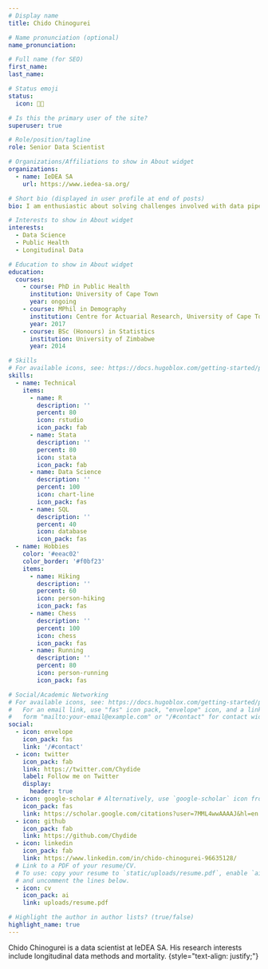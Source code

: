```yaml
---
# Display name
title: Chido Chinogurei

# Name pronunciation (optional)
name_pronunciation:

# Full name (for SEO)
first_name: 
last_name: 

# Status emoji
status:
  icon: 🏃🏽

# Is this the primary user of the site?
superuser: true

# Role/position/tagline
role: Senior Data Scientist

# Organizations/Affiliations to show in About widget
organizations:
  - name: IeDEA SA
    url: https://www.iedea-sa.org/

# Short bio (displayed in user profile at end of posts)
bio: I am enthusiastic about solving challenges involved with data pipelines from different systems with a keen focus on routine data maintenance for various public health systems and longitudinal methods in data analysis of public health issues.

# Interests to show in About widget
interests:
  - Data Science
  - Public Health
  - Longitudinal Data

# Education to show in About widget
education:
  courses:
    - course: PhD in Public Health
      institution: University of Cape Town
      year: ongoing
    - course: MPhil in Demography 
      institution: Centre for Actuarial Research, University of Cape Town
      year: 2017
    - course: BSc (Honours) in Statistics
      institution: University of Zimbabwe
      year: 2014

# Skills
# For available icons, see: https://docs.hugoblox.com/getting-started/page-builder/#icons
skills:
  - name: Technical
    items:
      - name: R
        description: ''
        percent: 80
        icon: rstudio
        icon_pack: fab
      - name: Stata
        description: ''
        percent: 80
        icon: stata
        icon_pack: fab      
      - name: Data Science
        description: ''
        percent: 100
        icon: chart-line
        icon_pack: fas
      - name: SQL
        description: ''
        percent: 40
        icon: database
        icon_pack: fas
  - name: Hobbies
    color: '#eeac02'
    color_border: '#f0bf23'
    items:
      - name: Hiking
        description: ''
        percent: 60
        icon: person-hiking
        icon_pack: fas
      - name: Chess
        description: ''
        percent: 100
        icon: chess
        icon_pack: fas
      - name: Running
        description: ''
        percent: 80
        icon: person-running
        icon_pack: fas

# Social/Academic Networking
# For available icons, see: https://docs.hugoblox.com/getting-started/page-builder/#icons
#   For an email link, use "fas" icon pack, "envelope" icon, and a link in the
#   form "mailto:your-email@example.com" or "/#contact" for contact widget.
social:
  - icon: envelope
    icon_pack: fas
    link: '/#contact'
  - icon: twitter
    icon_pack: fab
    link: https://twitter.com/Chydide
    label: Follow me on Twitter
    display:
      header: true
  - icon: google-scholar # Alternatively, use `google-scholar` icon from `ai` icon pack
    icon_pack: fas
    link: https://scholar.google.com/citations?user=7MML4wwAAAAJ&hl=en
  - icon: github
    icon_pack: fab
    link: https://github.com/Chydide
  - icon: linkedin
    icon_pack: fab
    link: https://www.linkedin.com/in/chido-chinogurei-96635128/
  # Link to a PDF of your resume/CV.
  # To use: copy your resume to `static/uploads/resume.pdf`, enable `ai` icons in `params.yaml`,
  # and uncomment the lines below.
  - icon: cv
    icon_pack: ai
    link: uploads/resume.pdf

# Highlight the author in author lists? (true/false)
highlight_name: true
---
```


Chido Chinogurei is a data scientist at IeDEA SA. His research interests include longitudinal data methods and mortality.
{style="text-align: justify;"}
